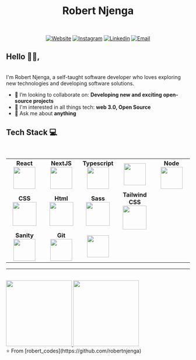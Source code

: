 <H1 align="center">Robert Njenga</h1>
<br/>
<p align="center">
<a href="https://robertnjenga-portfolio-website.netlify.app"><img alt="Website" src="https://img.shields.io/badge/Portfolio-robertnjenga-blue?style=flat-square&logo=google-chrome"></a>
<a href="https://www.instagram.com/robert_codes"><img alt="Instagram" src="https://img.shields.io/badge/Instagram-robert_codes-blue?style=flat-square&logo=instagram"></a>
<a href="https://www.linkedin.com/in/robert-njenga-812023291"><img alt="Linkedin" src="https://img.shields.io/badge/LinkedIn-robertnjenga-blue?style=flat-square&logo=linkedin"></a>
<a href="mailto:rnnjenga@gmail.com"><img alt="Email" src="https://img.shields.io/badge/Email-rnnjenga@gmail.com-blue?style=flat-square&logo=gmail"></a>
</p>


## Hello 👋🏾,
<br/>
I'm Robert Njenga, a self-taught software developer who loves exploring new technologies and developing software solutions.

-  👯 I’m looking to collaborate on: **Developing new and exciting open-source projects**
-  🔭 I'm interested in all things tech: **web 3.0, Open Source**
-  💬 Ask me about **anything**


## Tech Stack :computer:
<br/>
<table>
<tbody>
<tr>
<td align="center" width="20%">
<span><b><center>React</center></b></span> 
<img height=60px src="https://i.postimg.cc/pd4cyJTR/react.png"> 
</td>
  
<td align="center" width="20%">
<span><b><center>NextJS</center></b></span> 
<img height=60px src="https://i.postimg.cc/8CVhnfgP/nextjs.png"> 
</td>

<td align="center" width="20%">
<span><b><center>Typescript</center></b></span> 
<img height=60px src="https://i.postimg.cc/2ybPmF9z/typescript.png"> 
</td>

<td align="center" width="20%">
<span><b><center></center></b></span> 
<img height=60px src="https://i.postimg.cc/y6bxxJhn/javascript.png"> 
</td>

<td align="center" width="20%">
<span><b><center>Node</center></b></span> 
<img height=60px src="https://i.postimg.cc/vHvQ9cfp/node.png"> 
</td>
</tr>

<tr>
<td align="center" width="20%">
<span><b><center>CSS</center></b></span> 
<img height=65px src="https://i.postimg.cc/vBbgFRQx/css.png"> 
</td>

<td align="center" width="20%">
<span><b><center>Html</center></b></span> 
<img height=65px src="https://i.postimg.cc/WzkdTjys/html.png"> 
</td>

<td align="center" width="20%">
<span><b><center>Sass</center></b></span> 
<img height=65px src="https://i.postimg.cc/hGZbpLQ6/sass.png"> 
</td>
  
<td align="center" width="20%">
<span><b><center>Tailwind CSS</center></b></span> 
<img height=65px src="https://i.postimg.cc/SstbWqcb/tailwindcss.png"> 
</td>
</tr>
  
<tr>
<td align="center" width="20%">
<span><b><center>Sanity</center></b></span> 
<img height=60px src="https://i.postimg.cc/hPRM5vm2/sanity.png"> 
</td>

<td align="center" width="20%">
<span><b><center>Git</center></b></span> 
<img height=60px src="https://i.postimg.cc/prGsbf3w/git.png"> 
</td>

<td align="center" width="20%">
<span><b><center></center></b></span> 
<img height=60px src="https://i.postimg.cc/3NNsdR8M/mongodb.png"> 
</td>
</tr>
</tbody>
</table>

---
<br/>
<a href="https://github.com/AVS1508">
  <img height="180em" src="https://github-readme-stats.vercel.app/api?username=robertnjenga&theme=buefy&show_icons=true" />
  <img height="180em" src="https://github-readme-stats.vercel.app/api/top-langs/?username=robertnjenga&theme=buefy&layout=compact" />
</a>
<br/>
⭐️ From [robert_codes](https://github.com/robertnjenga)

